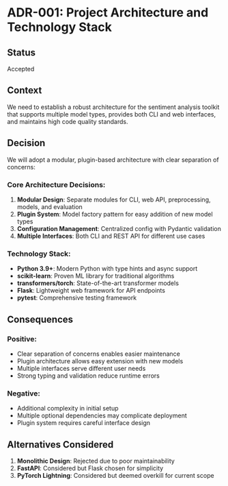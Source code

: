 # ADR-001: Project Architecture and Technology Stack

## Status
Accepted

## Context
We need to establish a robust architecture for the sentiment analysis toolkit that supports multiple model types, provides both CLI and web interfaces, and maintains high code quality standards.

## Decision
We will adopt a modular, plugin-based architecture with clear separation of concerns:

### Core Architecture Decisions:
1. **Modular Design**: Separate modules for CLI, web API, preprocessing, models, and evaluation
2. **Plugin System**: Model factory pattern for easy addition of new model types
3. **Configuration Management**: Centralized config with Pydantic validation
4. **Multiple Interfaces**: Both CLI and REST API for different use cases

### Technology Stack:
- **Python 3.9+**: Modern Python with type hints and async support
- **scikit-learn**: Proven ML library for traditional algorithms
- **transformers/torch**: State-of-the-art transformer models
- **Flask**: Lightweight web framework for API endpoints
- **pytest**: Comprehensive testing framework

## Consequences

### Positive:
- Clear separation of concerns enables easier maintenance
- Plugin architecture allows easy extension with new models
- Multiple interfaces serve different user needs
- Strong typing and validation reduce runtime errors

### Negative:
- Additional complexity in initial setup
- Multiple optional dependencies may complicate deployment
- Plugin system requires careful interface design

## Alternatives Considered
1. **Monolithic Design**: Rejected due to poor maintainability
2. **FastAPI**: Considered but Flask chosen for simplicity
3. **PyTorch Lightning**: Considered but deemed overkill for current scope